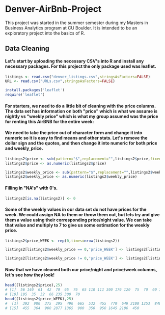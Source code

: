 # Denver-AirBnb-Project
This project was started in the summer semester during my Masters in Business Analytics program at CU Boulder. It is intended to be an exploratory project into the basics of R.

## Data Cleaning
#### Let's start by uploading the necessary CSV's into R and install any necessary packages. For this project the only package used was leaflet.

``` r
listings <- read.csv("denver_listings.csv",stringsAsFactors=FALSE)
URL <- read.csv("URLs.csv",stringsAsFactors=FALSE)

install.packages('leaflet')
require('leaflet')
```
#### For starters, we need to do a little bit of cleaning with the price columns. The data set has information on both "price" which is what we assume is nightly vs "weekly price" which is what my group assumed was the price for renting this AirBNB for the entire week:

#### We need to take the price out of character form and change it into numeric so it is easy to find means and other stats. Let's remove the dollar sign and the quotes, and then change it into numeric for both price and weekly_price.
``` r
listings2$price <- sub(pattern="$",replacement="",listings2$price,fixed=TRUE)
listings2$price <- as.numeric(listings2$price)

listings2$weekly_price <- sub(pattern="$",replacement="",listings2$weekly_price,fixed=TRUE)
listings2$weekly_price <- as.numeric(listings2$weekly_price)
```

#### Filling in "NA's" with 0's.
``` r
listings2[is.na(listings2)] <- 0
```

#### Some of the weekly values in our data set do not have prices for the week. We could assign NA to them or throw them out, but lets try and give them a value using their corresponding price/night value. We can take that value and multiply to 7 to give us some estimation for the weekly price.
``` r
listings2$price_WEEK <- rep(0,times=nrow(listings2))

listings2[listings2$weekly_price == 0,'price_WEEK'] <- listings2[listings2$weekly_price == 0,'price']*7

listings2[listings2$weekly_price != 0,'price_WEEK'] <- listings2[listings2$weekly_price != 0,'weekly_price']
```

#### Now that we have cleaned both our price/night and price/week columns, let's see how they look!
``` r
head((listings2$price),25)
# [1]  56 140  61  42  70  95  76  65 110 111 300 179 120  75  70  60 125 411
# [19] 195  35  32  66 235 300  70
head((listings2$price_WEEK),25)
#  [1]  392  980  375  295  490  665  532  455  770  649 2100 1253  840  399
# [15]  455  364  900 2877 1365  900  350  950 1645 2100  450
```
